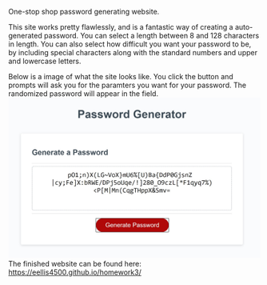 One-stop shop password generating website.

This site works pretty flawlessly, and is a fantastic way of creating a auto-generated password. You can select a length between 8 and 128 characters in length. You can also select how difficult you want your password to be, by including special characters along with the standard numbers and upper and lowercase letters.

Below is a image of what the site looks like. You click the button and prompts will ask you for the paramters you want for your password. The randomized password will appear in the field.
![](assets/screenshot.jpg)
The finished website can be found here: https://eellis4500.github.io/homework3/
